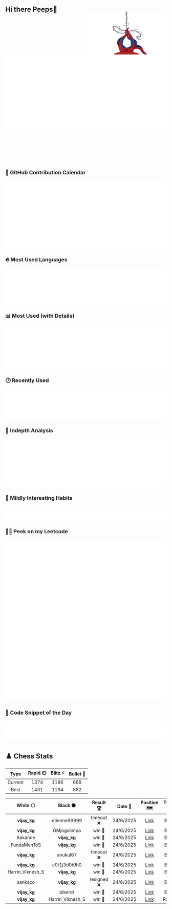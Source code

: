 ## Hi there Peeps👋

<p style="text-align: right; margin-top: -40px; position: relative; top: 15px;">
  <img src="./assets/spidertocat.png" width="250" height="250" alt="Spider-Ham swinging" align="right">
</p>

<div style="position: relative; width: 100%; height: auto;">
  <img src="./metrics.classic.svg" alt="Metrics" style="position: relative; top: -100px; left: 0; z-index: 1; display: block;">
</div>

### 📅 GitHub Contribution Calendar

![Half-year](./metrics.plugin.isocalendar.svg)

### 🔥 Most Used Languages
![Most Used](metrics.plugin.languages.svg)

### 📊 Most Used (with Details)
![Most Used Details](metrics.plugin.languages.details.svg)

### 🕒 Recently Used
![Recently Used](metrics.plugin.languages.recent.svg)

### 📌 Indepth Analysis
![Indepth](metrics.plugin.languages.indepth.svg)

### 🧠 Mildly Interesting Habits

![Habits Facts](./metrics.plugin.habits.facts.svg)

### 🧑‍💻 Peek on my Leetcode 

![LeetCode Stats](metrics.plugin.leetcode.svg)

### 📝 Code Snippet of the Day

![Code Snippet](./metrics.plugin.code.svg)

## ♟️ Chess Stats

<!--START_SECTION:chessStats-->
<!-- Automatically generated with https://github.com/Balastrong/chess-stats-action -->

| Type | Rapid ⏲️ | Blitz ⚡ | Bullet 🔫 |
|:---:|:---:|:---:|:---:|
| Current | 1374 | 1186 | 669 |
| Best | 1431 | 1194 | 882 |

| White ⚪ | Black ⚫ | Result 🏆 | Date 📅 | Position 🗺️ | Type 🕕 |
|:---:|:---:|:---:|:---:|:---:|:---:|
| **vijay_kg** | etienne99999 | timeout ❌ | 24/6/2025 | <a href="http://www.ee.unb.ca/cgi-bin/tervo/fen.pl?select=1k1rr3/pp6/2p4p/3nppp1/P2b4/1R1P1B1P/1P3P1P/2B1R1K1 w - f6 0 27">Link</a> | Blitz |
| **vijay_kg** | GMjogolimpo | win 🥇 | 24/6/2025 | <a href="http://www.ee.unb.ca/cgi-bin/tervo/fen.pl?select=2r4k/p5r1/2P4p/3P4/8/2P2pP1/P4P1P/R3R1K1 b - - 0 37">Link</a> | Blitz |
| Aakande | **vijay_kg** | win 🥇 | 24/6/2025 | <a href="http://www.ee.unb.ca/cgi-bin/tervo/fen.pl?select=8/6p1/1k5p/1P1p1p2/K3p3/B1P3P1/4bP1P/8 w - - 3 46">Link</a> | Blitz |
| FundaMenToS | **vijay_kg** | win 🥇 | 24/6/2025 | <a href="http://www.ee.unb.ca/cgi-bin/tervo/fen.pl?select=3rr1k1/1bq2pp1/p6p/1p6/5Nn1/1PN5/1PP2QPP/R3R2K w - - 3 26">Link</a> | Blitz |
| **vijay_kg** | anukul67 | timeout ❌ | 24/6/2025 | <a href="http://www.ee.unb.ca/cgi-bin/tervo/fen.pl?select=r3k2r/pR1n1pp1/3np1p1/3p4/8/2P2P2/P5PP/1R4K1 w kq - 0 25">Link</a> | Blitz |
| **vijay_kg** | c0t1j3d0t0h0 | win 🥇 | 24/6/2025 | <a href="http://www.ee.unb.ca/cgi-bin/tervo/fen.pl?select=rnbqkb1r/ppp2Qpp/8/2npN3/2B5/8/PPPP1PPP/RNB1K2R b KQkq - 0 6">Link</a> | Blitz |
| Harrin_Viknesh_S | **vijay_kg** | win 🥇 | 24/6/2025 | <a href="http://www.ee.unb.ca/cgi-bin/tervo/fen.pl?select=5rk1/5pp1/2pbp2p/p7/4p2P/6qK/8/8 w - - 0 37">Link</a> | Blitz |
| sankaco | **vijay_kg** | resigned ❌ | 24/6/2025 | <a href="http://www.ee.unb.ca/cgi-bin/tervo/fen.pl?select=rnbqkbnr/pp2pppp/8/3pP3/3Q4/5N2/PPP2PPP/RNB1KB1R b KQkq - 0 5">Link</a> | Blitz |
| **vijay_kg** | bikerdr | win 🥇 | 24/6/2025 | <a href="http://www.ee.unb.ca/cgi-bin/tervo/fen.pl?select=rn2kb1r/1p3ppp/p1p1p1n1/3pP3/3P2q1/4BNNP/PPP2PP1/R2QK2R b KQkq - 0 11">Link</a> | Blitz |
| **vijay_kg** | Harrin_Viknesh_S | win 🥇 | 24/6/2025 | <a href="http://www.ee.unb.ca/cgi-bin/tervo/fen.pl?select=1Q4nr/p3bp1p/8/4Nbp1/7k/2K3B1/PP2BPPP/RN5R b - - 1 20">Link</a> | Rapid |

<!--END_SECTION:chessStats-->
